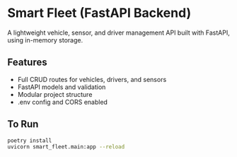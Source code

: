# Smart Fleet (FastAPI Backend)

A lightweight vehicle, sensor, and driver management API built with FastAPI, using in-memory storage.

## Features
- Full CRUD routes for vehicles, drivers, and sensors
- FastAPI models and validation
- Modular project structure
- .env config and CORS enabled

## To Run
```bash
poetry install
uvicorn smart_fleet.main:app --reload
